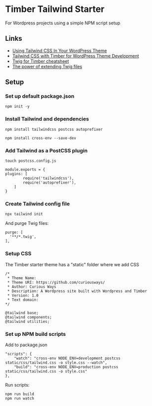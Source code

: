 # Timber Tailwind Starter

For Wordpress projects using a simple NPM script setup

## Links

- [Using Tailwind CSS In Your WordPress Theme](https://paulund.co.uk/using-tailwind-css-in-your-wordpress-theme)
- [Tailwind CSS with Timber for WordPress Theme Development](https://buildawesomewebsites.com/tailwind-css-with-timber-for-wordpress-theme-development/)
- [Twig for Timber cheatsheet](https://notlaura.com/the-twig-for-timber-cheatsheet/)
- [The power of extending Twig files](https://ffwagency.com/en-uk/learning/blog/power-extending-twig-templates)

## Setup

### Set up default package.json

`npm init -y`

### Install Tailwind and dependencies

`npm install tailwindcss postcss autoprefixer`

`npm install cross-env --save-dev`

### Add Tailwind as a PostCSS plugin

`touch postcss.config.js`

```
module.exports = {
plugins: [
		require('tailwindcss'),
		require('autoprefixer'),
	]
}
```

### Create Tailwind config file

`npx tailwind init`

And purge Twig files:

```
purge: [
  '**/*.twig',
],
```

### Setup CSS

The Timber starter theme has a "static" folder where we add CSS

```
/*
 * Theme Name:
 * Theme URI: https://github.com/curiousways/
 * Author: Curious Ways
 * Description: A Wordpress site built with Wordpress and Timber
 * Version: 1.0
 * Text domain:
*/

@tailwind base;
@tailwind components;
@tailwind utilities;
```

### Set up NPM build scripts

Add to package.json

```
"scripts": {
	"watch": "cross-env NODE_ENV=development postcss static/css/tailwind.css -o style.css --watch",
	"build": "cross-env NODE_ENV=production postcss static/css/tailwind.css -o style.css"
},
```

Run scripts:

```
npm run build
npm run watch
```
